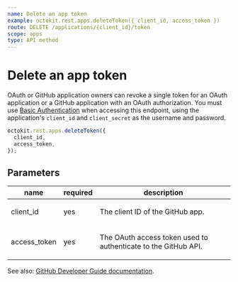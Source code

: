 ```yaml
---
name: Delete an app token
example: octokit.rest.apps.deleteToken({ client_id, access_token })
route: DELETE /applications/{client_id}/token
scope: apps
type: API method
---
```


# Delete an app token

OAuth or GitHub application owners can revoke a single token for an OAuth application or a GitHub application with an OAuth authorization. You must use [Basic Authentication](https://docs.github.com/rest/overview/other-authentication-methods#basic-authentication) when accessing this endpoint, using the application's `client_id` and `client_secret` as the username and password.

```js
octokit.rest.apps.deleteToken({
  client_id,
  access_token,
});
```

## Parameters

<table>
  <thead>
    <tr>
      <th>name</th>
      <th>required</th>
      <th>description</th>
    </tr>
  </thead>
  <tbody>
    <tr><td>client_id</td><td>yes</td><td>

The client ID of the GitHub app.

</td></tr>
<tr><td>access_token</td><td>yes</td><td>

The OAuth access token used to authenticate to the GitHub API.

</td></tr>
  </tbody>
</table>

See also: [GitHub Developer Guide documentation](https://docs.github.com/rest/apps/oauth-applications#delete-an-app-token).
